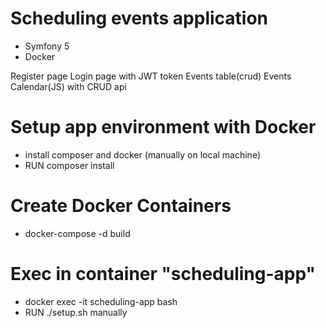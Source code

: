 # Scheduling events application

+ Symfony 5
+ Docker

Register page 
Login page with JWT token
Events table(crud)
Events Calendar(JS) with CRUD api

# Setup app environment with Docker

+ install composer and docker (manually on local machine)
+ RUN composer install

# Create Docker Containers
+ docker-compose -d build
# Exec in container "scheduling-app"
+ docker exec -it scheduling-app bash
+ RUN ./setup.sh manually
